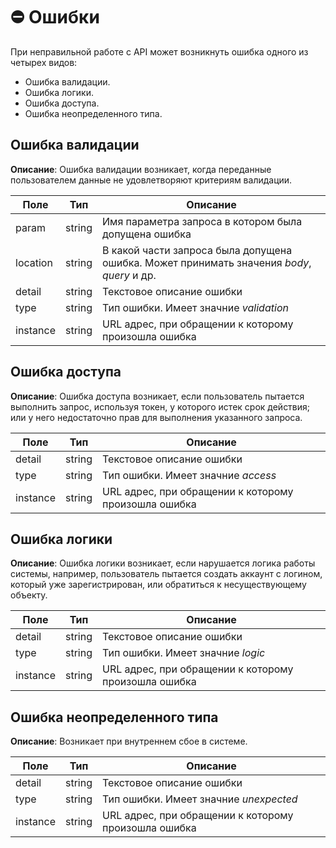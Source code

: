# ⛔ Ошибки

При неправильной работе с API может возникнуть ошибка одного из четырех видов:
- Ошибка валидации.
- Ошибка логики.
- Ошибка доступа.
- Ошибка неопределенного типа.

## Ошибка валидации

**Описание**: Ошибка валидации возникает, когда переданные пользователем данные не удовлетворяют критериям валидации.

Поле|Тип|Описание
-|-|-
param|string|Имя параметра запроса в котором была допущена ошибка
location|string|В какой части запроса была допущена ошибка. Может принимать значения *body*, *query* и др.
detail|string|Текстовое описание ошибки
type|string|Тип ошибки. Имеет значние *validation*
instance|string|URL адрес, при обращении к которому произошла ошибка

## Ошибка доступа

**Описание**: Ошибка доступа возникает, если пользователь пытается выполнить запрос, используя токен, у которого истек срок действия; или у него недостаточно прав для выполнения указанного запроса.

Поле|Тип|Описание
-|-|-
detail|string|Текстовое описание ошибки
type|string|Тип ошибки. Имеет значние *access*
instance|string|URL адрес, при обращении к которому произошла ошибка

## Ошибка логики

**Описание**: Ошибка логики возникает, если нарушается логика работы системы, например, пользователь пытается создать аккаунт с логином, который уже зарегистрирован, или обратиться к несуществующему объекту.


Поле|Тип|Описание
-|-|-
detail|string|Текстовое описание ошибки
type|string|Тип ошибки. Имеет значние *logic*
instance|string|URL адрес, при обращении к которому произошла ошибка

## Ошибка неопределенного типа

**Описание**: Возникает при внутреннем сбое в системе.

Поле|Тип|Описание
-|-|-
detail|string|Текстовое описание ошибки
type|string|Тип ошибки. Имеет значние *unexpected*
instance|string|URL адрес, при обращении к которому произошла ошибка
